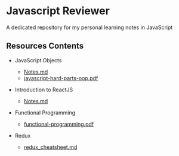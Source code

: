 # Javascript Reviewer
A dedicated repository for my personal learning notes in JavaScript

## Resources Contents

- JavaScript Objects
	* [Notes.md](Resources/Javascript%20Objects/Notes.md)
	* [javascript-hard-parts-oop.pdf](Resources/Javascript%20Objects/javascript-hard-parts-oop.pdf)

- Introduction to ReactJS
	* [Notes.md](Resources/Introduction%20to%20ReactJS/Notes.md)

- Functional Programming
	* [functional-programming.pdf](Resources/Functional%20Programming/functional-programming.pdf)
	
- Redux
	* [redux_cheatsheet.md](Resources/Redux/redux_cheatsheet.md)